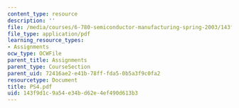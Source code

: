 ```yaml
---
content_type: resource
description: ''
file: /media/courses/6-780-semiconductor-manufacturing-spring-2003/143f9d1c9a54e34bd62e4ef490d613b3_PS4.pdf
file_type: application/pdf
learning_resource_types:
- Assignments
ocw_type: OCWFile
parent_title: Assignments
parent_type: CourseSection
parent_uid: 72416ae2-e41b-78ff-fda5-0b5a3f9c0fa2
resourcetype: Document
title: PS4.pdf
uid: 143f9d1c-9a54-e34b-d62e-4ef490d613b3
---
```

